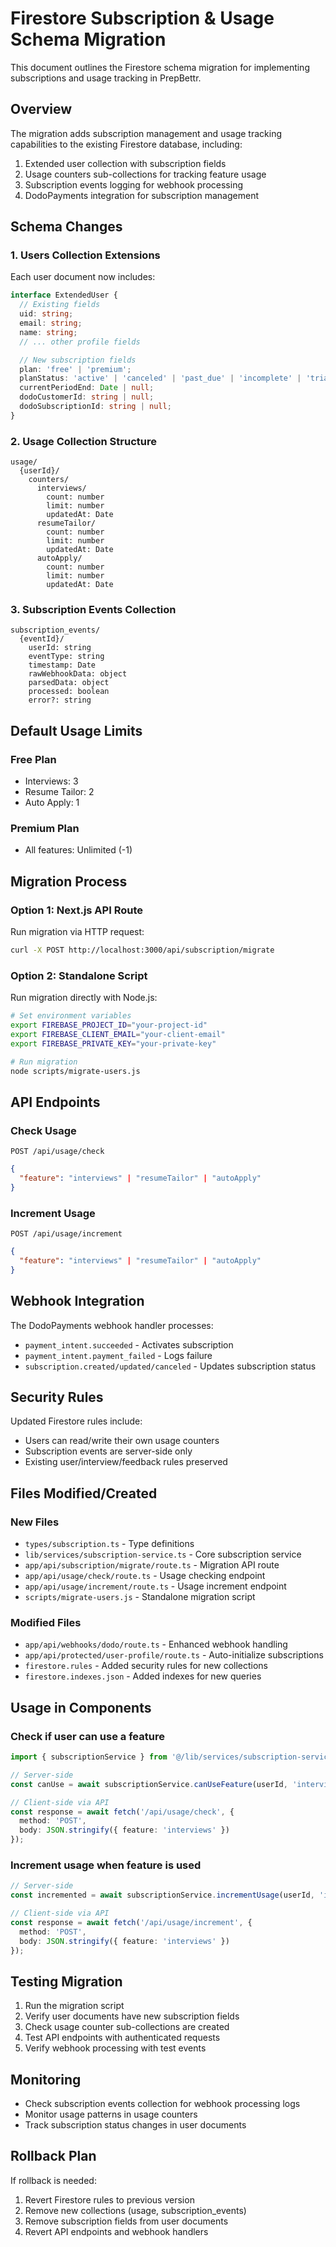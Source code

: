 # Firestore Subscription & Usage Schema Migration

This document outlines the Firestore schema migration for implementing subscriptions and usage tracking in PrepBettr.

## Overview

The migration adds subscription management and usage tracking capabilities to the existing Firestore database, including:

1. Extended user collection with subscription fields
2. Usage counters sub-collections for tracking feature usage
3. Subscription events logging for webhook processing
4. DodoPayments integration for subscription management

## Schema Changes

### 1. Users Collection Extensions

Each user document now includes:

```typescript
interface ExtendedUser {
  // Existing fields
  uid: string;
  email: string;
  name: string;
  // ... other profile fields

  // New subscription fields
  plan: 'free' | 'premium';
  planStatus: 'active' | 'canceled' | 'past_due' | 'incomplete' | 'trialing';
  currentPeriodEnd: Date | null;
  dodoCustomerId: string | null;
  dodoSubscriptionId: string | null;
}
```

### 2. Usage Collection Structure

```
usage/
  {userId}/
    counters/
      interviews/
        count: number
        limit: number
        updatedAt: Date
      resumeTailor/
        count: number
        limit: number
        updatedAt: Date
      autoApply/
        count: number
        limit: number
        updatedAt: Date
```

### 3. Subscription Events Collection

```
subscription_events/
  {eventId}/
    userId: string
    eventType: string
    timestamp: Date
    rawWebhookData: object
    parsedData: object
    processed: boolean
    error?: string
```

## Default Usage Limits

### Free Plan
- Interviews: 3
- Resume Tailor: 2
- Auto Apply: 1

### Premium Plan
- All features: Unlimited (-1)

## Migration Process

### Option 1: Next.js API Route
Run migration via HTTP request:
```bash
curl -X POST http://localhost:3000/api/subscription/migrate
```

### Option 2: Standalone Script
Run migration directly with Node.js:
```bash
# Set environment variables
export FIREBASE_PROJECT_ID="your-project-id"
export FIREBASE_CLIENT_EMAIL="your-client-email"  
export FIREBASE_PRIVATE_KEY="your-private-key"

# Run migration
node scripts/migrate-users.js
```

## API Endpoints

### Check Usage
`POST /api/usage/check`
```json
{
  "feature": "interviews" | "resumeTailor" | "autoApply"
}
```

### Increment Usage
`POST /api/usage/increment`
```json
{
  "feature": "interviews" | "resumeTailor" | "autoApply"
}
```

## Webhook Integration

The DodoPayments webhook handler processes:
- `payment_intent.succeeded` - Activates subscription
- `payment_intent.payment_failed` - Logs failure
- `subscription.created/updated/canceled` - Updates subscription status

## Security Rules

Updated Firestore rules include:
- Users can read/write their own usage counters
- Subscription events are server-side only
- Existing user/interview/feedback rules preserved

## Files Modified/Created

### New Files
- `types/subscription.ts` - Type definitions
- `lib/services/subscription-service.ts` - Core subscription service
- `app/api/subscription/migrate/route.ts` - Migration API route
- `app/api/usage/check/route.ts` - Usage checking endpoint
- `app/api/usage/increment/route.ts` - Usage increment endpoint
- `scripts/migrate-users.js` - Standalone migration script

### Modified Files
- `app/api/webhooks/dodo/route.ts` - Enhanced webhook handling
- `app/api/protected/user-profile/route.ts` - Auto-initialize subscriptions
- `firestore.rules` - Added security rules for new collections
- `firestore.indexes.json` - Added indexes for new queries

## Usage in Components

### Check if user can use a feature
```typescript
import { subscriptionService } from '@/lib/services/subscription-service';

// Server-side
const canUse = await subscriptionService.canUseFeature(userId, 'interviews');

// Client-side via API
const response = await fetch('/api/usage/check', {
  method: 'POST',
  body: JSON.stringify({ feature: 'interviews' })
});
```

### Increment usage when feature is used
```typescript
// Server-side
const incremented = await subscriptionService.incrementUsage(userId, 'interviews');

// Client-side via API  
const response = await fetch('/api/usage/increment', {
  method: 'POST',
  body: JSON.stringify({ feature: 'interviews' })
});
```

## Testing Migration

1. Run the migration script
2. Verify user documents have new subscription fields
3. Check usage counter sub-collections are created
4. Test API endpoints with authenticated requests
5. Verify webhook processing with test events

## Monitoring

- Check subscription events collection for webhook processing logs
- Monitor usage patterns in usage counters
- Track subscription status changes in user documents

## Rollback Plan

If rollback is needed:
1. Revert Firestore rules to previous version
2. Remove new collections (usage, subscription_events)
3. Remove subscription fields from user documents
4. Revert API endpoints and webhook handlers
